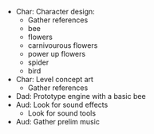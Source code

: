 
- Char: Character design:
  - Gather references
  - bee
  - flowers
  - carnivourous flowers
  - power up flowers
  - spider
  - bird
- Char: Level concept art
  - Gather references
- Dad: Prototype engine with a basic bee
- Aud: Look for sound effects
  - Look for sound tools
- Aud: Gather prelim music
